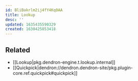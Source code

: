 ```yaml
---
id: BliBakrlm2ij4fY4Kq0AA
title: Lookup
desc: ''
updated: 1635435590329
created: 1630425853418
---
```



## Related
- [[Lookup|pkg.dendron-engine.t.lookup.internal]]
- [[Quickpick|dendron://dendron.dendron-site/pkg.plugin-core.ref.quickpick#quickpick]]